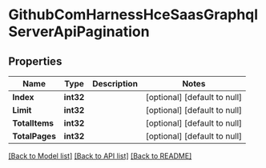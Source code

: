 # GithubComHarnessHceSaasGraphqlServerApiPagination

## Properties
Name | Type | Description | Notes
------------ | ------------- | ------------- | -------------
**Index** | **int32** |  | [optional] [default to null]
**Limit** | **int32** |  | [optional] [default to null]
**TotalItems** | **int32** |  | [optional] [default to null]
**TotalPages** | **int32** |  | [optional] [default to null]

[[Back to Model list]](../README.md#documentation-for-models) [[Back to API list]](../README.md#documentation-for-api-endpoints) [[Back to README]](../README.md)

